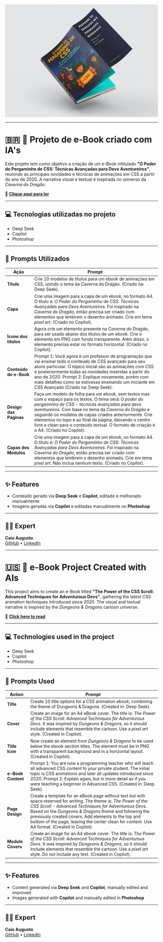![Apresentação do eBook](https://github.com/augustoscaio/prompts-to-create-a-ebook/raw/main/assets/apresentacao_github.jpg)

---

# 🇧🇷 📘 Projeto de e-Book criado com IA's

Este projeto tem como objetivo a criação de um e-Book intitulado **"O Poder do Pergaminho de CSS: Técnicas Avançadas para Devs Aventureiros"**, reunindo as principais novidades e técnicas de animações em CSS a partir do ano de 2020. A narrativa visual e textual é inspirada no universo da *Caverna do Dragão*.

📕 **[Clique aqui para ler](https://github.com/augustoscaio/prompts-to-create-a-ebook/raw/main/output/O%20Poder%20do%20Pergaminho%20de%20CSS%20-%20Técnicas%20Avançadas%20para%20Devs%20Aventureiros.pdf)**

---

## 💻 Tecnologias utilizadas no projeto

- Deep Seek  
- Copilot  
- Photoshop

---

## 🧠 Prompts Utilizados

| Ação                      | Prompt |
|---------------------------|--------|
| **Título**                | Crie 10 modelos de títulos para um ebook de animações em CSS, unindo o tema da Caverna do Dragão. (Criado na: Deep Seek). |
| **Capa**                  | Crie uma imagem para a capa de um ebook, no formato A4. O título é: *O Poder do Pergaminho de CSS: Técnicas Avançadas para Devs Aventureiros*. Foi inspirado na *Caverna do Dragão*, então precisa ser criado com elementos que lembrem o desenho animado. Crie em tema *pixel art*. (Criado no Copilot). |
| **Ícone dos títulos**     | Agora crie um elemento presente na *Caverna do Dragão*, para ser usado abaixo dos títulos de um ebook. Crie o elemento em PNG com fundo transparente. Além disso, o elemento precisa estar no formato horizontal. (Criado no Copilot). |
| **Conteúdo do e-Book**    | Prompt 1: Você agora é um professor de programação que vai ensinar todo o conteúdo de CSS avançado para seu aluno particular. O tópico inicial são as animações com CSS e posteriormente todas as novidades inseridas a partir do ano de 2020. Prompt 2: Explique novamente, porém com mais detalhes como se estivesse ensinando um iniciante em CSS Avançado (Criado na: Deep Seek). |
| **Design das Páginas**    | Faça um modelo de folha para um ebook, sem textos mas com o espaço para os textos. O tema será: *O poder do pergaminho de CSS - técnicas avançadas para devs aventureiros*. Com base no tema da *Caverna do Dragão* e seguindo os modelos de capas criados anteriormente. Crie elementos no topo e ao final da página, deixando o centro livre e clean para o conteúdo textual. O formato de criação é o A4. (Criado no Copilot). |
| **Capas dos Módulos**     | Crie uma imagem para a capa de um ebook, no formato A4. O título é: *O Poder do Pergaminho de CSS: Técnicas Avançadas para Devs Aventureiros*. Foi inspirado na *Caverna do Dragão*, então precisa ser criado com elementos que lembrem o desenho animado. Crie em tema *pixel art*. Não inclua nenhum texto. (Criado no Copilot). |

---

## ✨ Features

- Conteúdo gerado via **Deep Seek** e **Copilot**, editado e melhorado manualmente  
- Imagens geradas via **Copilot** e editadas manualmente no **Photoshop**

---

## 👨‍💻 Expert

**Caio Augusto**  
<a href="https://github.com/augustoscaio/" target="_blank">GitHub</a> • <a href="https://www.linkedin.com/in/caio-augusto-sa/" target="_blank">LinkedIn</a>

---

# 🇺🇸 📘 e-Book Project Created with AIs

This project aims to create an e-Book titled **"The Power of the CSS Scroll: Advanced Techniques for Adventurous Devs"**, gathering the latest CSS animation techniques introduced since 2020. The visual and textual narrative is inspired by the *Dungeons & Dragons* cartoon universe.

📕 **[Click here to read](https://github.com/augustoscaio/prompts-to-create-a-ebook/raw/main/output/O%20Poder%20do%20Pergaminho%20de%20CSS%20-%20Técnicas%20Avançadas%20para%20Devs%20Aventureiros.pdf)**

---

## 💻 Technologies used in the project

- Deep Seek  
- Copilot  
- Photoshop

---

## 🧠 Prompts Used

| Action                    | Prompt |
|---------------------------|--------|
| **Title**                 | Create 10 title options for a CSS animation ebook, combining the theme of Dungeons & Dragons. (Created in: Deep Seek). |
| **Cover**                 | Create an image for an A4 eBook cover. The title is: *The Power of the CSS Scroll: Advanced Techniques for Adventurous Devs*. It was inspired by *Dungeons & Dragons*, so it should include elements that resemble the cartoon. Use a *pixel art* style. (Created in Copilot). |
| **Title Icon**            | Now create an element from *Dungeons & Dragons* to be used below the ebook section titles. The element must be in PNG with a transparent background and in a horizontal layout. (Created in Copilot). |
| **e-Book Content**        | Prompt 1: You are now a programming teacher who will teach all advanced CSS content to your private student. The initial topic is CSS animations and later all updates introduced since 2020. Prompt 2: Explain again, but in more detail as if you were teaching a beginner in Advanced CSS. (Created in: Deep Seek). |
| **Page Design**           | Create a template for an eBook page without text but with space reserved for writing. The theme is: *The Power of the CSS Scroll - Advanced Techniques for Adventurous Devs*. Based on the *Dungeons & Dragons* theme and following the previously created covers. Add elements to the top and bottom of the page, leaving the center clean for content. Use A4 format. (Created in Copilot). |
| **Module Covers**         | Create an image for an A4 ebook cover. The title is: *The Power of the CSS Scroll: Advanced Techniques for Adventurous Devs*. It was inspired by *Dungeons & Dragons*, so it should include elements that resemble the cartoon. Use a *pixel art* style. Do not include any text. (Created in Copilot). |

---

## ✨ Features

- Content generated via **Deep Seek** and **Copilot**, manually edited and improved  
- Images generated with **Copilot** and manually edited in **Photoshop**

---

## 👨‍💻 Expert

**Caio Augusto**  
<a href="https://github.com/augustoscaio/" target="_blank">GitHub</a> • <a href="https://www.linkedin.com/in/caio-augusto-sa/" target="_blank">LinkedIn</a>
